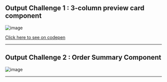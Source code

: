 ## Output Challenge 1 : 3-column preview card component 

![image](https://user-images.githubusercontent.com/36437758/187047303-2759a147-6873-46e0-a9d5-b8edc706cfb7.png)

[Click here to see on codepen](https://codepen.io/vranjan/pen/abYgJXg)

---

## Output Challenge 2 : Order Summary Component
![image](https://user-images.githubusercontent.com/36437758/187078013-80c11427-9777-4226-9fb5-d840564354e7.png)

---
